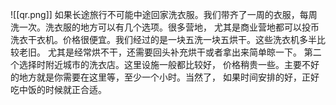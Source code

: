 ![[qr.png]]
如果长途旅行不可能中途回家洗衣服。我们带齐了一周的衣服，每周洗一次。洗衣服的地方可以有几个选项。很多营地， 尤其是商业营地都可以投币洗衣干衣机。价格很便宜。我们经过的是一块五洗一块五烘干。这些洗衣机多半比较老旧。 尤其是经常烘不干，还需要回头补充烘干或者拿出来简单晾一下。
第二个选择时附近城市的洗衣店。这里设施一般都比较好， 价格稍贵一些。主要不好的地方就是你需要在这里等，至少一个小时。当然了， 如果时间安排的好，正好吃中饭的时候就正合适。